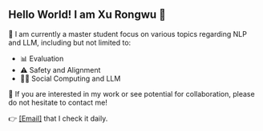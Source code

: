 ## Hello World! I am Xu Rongwu 👋

🤖 I am currently a master student focus on various topics regarding NLP and LLM, including but not limited to:

- 📊 Evaluation
- ⚠️ Safety and Alignment
- 👫🏻 Social Computing and LLM

🤗 If you are interested in my work or see potential for collaboration, please do not hesitate to contact me!

👉 [[Email]](mailto:xrw22@mails.tsinghua.edu.cn) that I check it daily.
